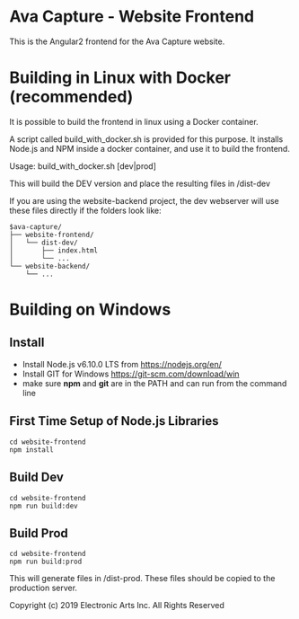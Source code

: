 Ava Capture - Website Frontend
=

This is the Angular2 frontend for the Ava Capture website.

Building in Linux with Docker (recommended)
==
It is possible to build the frontend in linux using a Docker container. 

A script called build_with_docker.sh is provided for this purpose. It installs Node.js and NPM inside a docker container, and use it to build the frontend.

Usage: build_with_docker.sh [dev|prod]

This will build the DEV version and place the resulting files in /dist-dev

If you are using the website-backend project, the dev webserver will use these files directly if the folders look like:

    $ava-capture/
    ├── website-frontend/
    │   └── dist-dev/
    │       ├── index.html 
    │       └── ...
    └── website-backend/
        └── ...


Building on Windows
==
Install
--
* Install Node.js v6.10.0 LTS from https://nodejs.org/en/
* Install GIT for Windows https://git-scm.com/download/win
* make sure **npm** and **git** are in the PATH and can run from the command line

First Time Setup of Node.js Libraries
-- 

    cd website-frontend
    npm install

Build Dev
--

    cd website-frontend
    npm run build:dev

Build Prod
--

    cd website-frontend
    npm run build:prod

This will generate files in /dist-prod. These files should be copied to the production server.


Copyright (c) 2019 Electronic Arts Inc. All Rights Reserved 